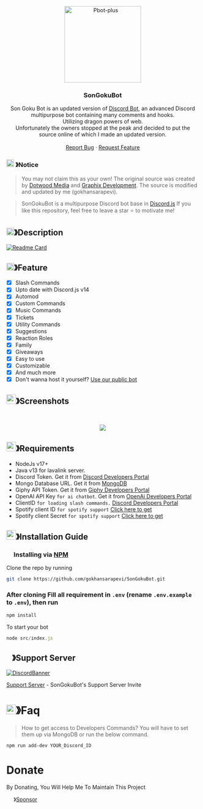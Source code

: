 <p align="center">
  <a href="https://github.com/gokhansarapevi/SonGokuBot">
   <img src="https://cdn.discordapp.com/attachments/1203065884990644250/1206333264227209316/DALLE_2024-02-11_23.17.27_-_Create_a_detailed_preview_of_an_animated_image_for_a_GitHub_readme._The_image_should_prominently_feature_the_text_SonGokuBot_in_the_center_and_be_th.webp?ex=65dba066&is=65c92b66&hm=225ddf02e2da8d30b85bbfaf83a73b956ce7b59422bc2fbf12912bd187cb1f2b&" alt="Pbot-plus" width="200" height="200">
  </a>

  <h3 align="center">SonGokuBot</h3>

  <p align="center">
    Son Goku Bot is an updated version of <a href="https://github.com/CorwinDev/Discord-Bot">Discord Bot</a>, an advanced Discord multipurpose bot containing many comments and hooks.<br> Utilizing dragon powers of web.<br> Unfortunately the owners stopped at the peak and decided to put the source online of which I made an updated version.
    <br />
    <br />
    <a href="https://github.com/gokhansarapevi/SonGokuBot/issues">Report Bug</a>
    ·
    <a href="https://github.com/gokhansarapevi/SonGokuBot">Request Feature</a>
  </p>
</p>

<!-- NOTICE -->

### <img src="https://cdn.discordapp.com/emojis/1055803759831294013.png" width="20px" height="20px"> 》Notice 
> You may not claim this as your own! The original source was created by [Dotwood Media](https://github.com/DotwoodMedia) and [Graphix Development](https://github.com/GraphixDevelopment). The source is modified and updated by me (gokhansarapevi).

> SonGokuBot is a multipurpose Discord bot base in [Discord.js](https://github.com/Discordjs/discordjs)
If you like this repository, feel free to leave a star ⭐ to motivate me!

<!-- ABOUT THE PROJECT -->

## <img src="https://cdn.discordapp.com/emojis/859424401186095114.png" width="20px" height="20px">》Description 
[![Readme Card](https://github-readme-stats.vercel.app/api/pin/?username=gokhansarapevi&repo=SonGokuBot&theme=tokyonight)](https://github.com/gokhansarapevi/SonGokuBot)
## <img src="https://cdn.discordapp.com/emojis/852881450667081728.gif" width="20px" height="20px">》Feature
- [x] Slash Commands 
- [x] Upto date with Discord.js v14
- [x] Automod
- [x] Custom Commands
- [x] Music Commands
- [x] Tickets
- [x] Utility Commands
- [x] Suggestions 
- [x] Reaction Roles
- [x] Family
- [x] Giveaways 
- [x] Easy to use
- [x] Customizable
- [x] And much more
- [x] Don't wanna host it yourself? [Use our public bot](https://discord.com/api/oauth2/authorize?client_id=1203065035153219664&permissions=8&scope=bot)
## <img src="https://cdn.discordapp.com/emojis/1028680849195020308.png" width="25px" height="25px">》Screenshots
<br />
<p align="center">
  <a href="https://github.com/gokhansarapevi/SonGokuBot">
    <img src="https://cdn.discordapp.com/attachments/1203065884990644250/1206006035685449758/image.png?ex=65da6fa5&is=65c7faa5&hm=569f91b3486eebf76e4c4236f7cb347f845a0e96ceb63ff019295d1dbc69a265&">
  </a>
</p>

## <img src="https://cdn.discordapp.com/emojis/1009754836314628146.gif" width="25px" height="25px">》Requirements
- NodeJs v17+
- Java v13 for lavalink server.
- Discord Token. Get it from [Discord Developers Portal](https://discord.com/developers/applications)
- Mongo Database URL. Get it from [MongoDB](https://cloud.mongodb.com/)
- Giphy API Token. Get it from [Giphy Developers Portal](https://developers.giphy.com/)
- OpenAI API Key `for ai chatbot`. Get it from [OpenAi Developers Portal](https://beta.openai.com/account/api-keys)
- ClientID `for loading slash commands.` [Discord Developers Portal](https://discord.com/developers/applications)
- Spotify client ID `for spotify support` [Click here to get](https://developer.spotify.com/dashboard/login)
- Spotify client Secret `for spotify support` [Click here to get](https://developer.spotify.com/dashboard/login)

## <img src="https://cdn.discordapp.com/emojis/814216203466965052.png" width="25px" height="25px">》Installation Guide

### <img src="https://cdn.discordapp.com/emojis/1028680849195020308.png" width="15px" height="15px"> Installing via [NPM](https://www.npmjs.com/)
Clone the repo by running
```bash
git clone https://github.com/gokhansarapevi/SonGokuBot.git
```
### After cloning Fill all requirement in `.env` **(rename `.env.example` to `.env`)**, then run

```bash
npm install
```
To start your bot 

```js
node src/index.js
```

## <img src="https://cdn.discordapp.com/emojis/1036083490292244493.png" width="15px" height="15px">》Support Server
[![DiscordBanner](https://invidget.switchblade.xyz/J9Nz3Rp2tn)](https://discord.gg/J9Nz3Rp2tn)

[Support Server](https://discord.gg/J9Nz3Rp2tn) - SonGokuBot's Support Server Invite

# <img src="https://cdn.discordapp.com/emojis/1015745034076819516.png" width="25px" height="25px">》Faq
> How to get access to Developers Commands? You will have to set them up via MongoDB or run the below command.

```bash
npm run add-dev YOUR_Discord_ID
```
# Donate

 By Donating, You Will Help Me To Maintain This Project 

<img src="https://cdn.discordapp.com/emojis/809085860632985630.png" width="15px" height="15px"> 》[Sponsor](https://github.com/sponsors/SonGokuBot)

[version-shield]: https://img.shields.io/github/package-json/v/SonGokuBot/SonGokuBot?style=for-the-badge
[version-url]: https://github.com/brblacky/WaveMusic
[contributors-shield]: https://img.shields.io/github/contributors/SonGokuBot/SonGokuBot.svg?style=for-the-badge
[contributors-url]: https://github.com/gokhansarapevi/SonGokuBot/graphs/contributors
[forks-shield]: https://img.shields.io/github/forks/SonGokuBot/SonGokuBot.svg?style=for-the-badge
[forks-url]: https://github.com/gokhansarapevi/SonGokuBot/network/members
[stars-shield]: https://img.shields.io/github/stars/SonGokuBot/SonGokuBot.svg?style=for-the-badge
[stars-url]: https://github.com/gokhansarapevi/SonGokuBot/stargazers
[issues-shield]: https://img.shields.io/github/issues/SonGokuBot/SonGokuBot.svg?style=for-the-badge
[issues-url]: https://github.com/gokhansarapevi/SonGokuBot---SonGokuBot
[license-shield]: https://img.shields.io/github/license/SonGokuBot/SonGokuBot.svg?style=for-the-badge
[license-url]: https://github.com/gokhansarapevi/SonGokuBot/blob/master/LICENSE

